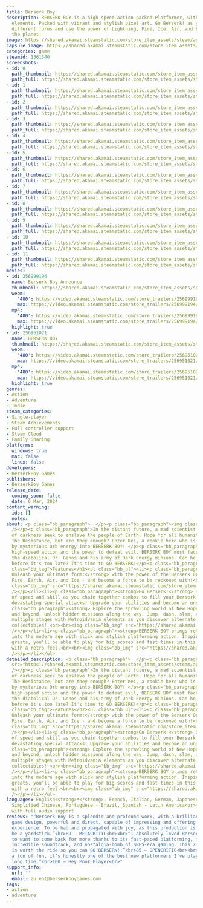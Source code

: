 ```yaml
---
title: Berserk Boy
description: BERSERK BOY is a high speed action packed Platformer, with Metroidvania
  elements. Packed with vibrant and stylish pixel art. Go Berserk! as you change into
  different forms and use the power of Lightning, Fire, Ice, Air, and Earth to save
  the planet!
image: https://shared.akamai.steamstatic.com/store_item_assets/steam/apps/1561340/header.jpg?t=1729262432
capsule_image: https://shared.akamai.steamstatic.com/store_item_assets/steam/apps/1561340/capsule_231x87.jpg?t=1729262432
categories: game
steamid: 1561340
screenshots:
- id: 0
  path_thumbnail: https://shared.akamai.steamstatic.com/store_item_assets/steam/apps/1561340/ss_c6b974720a3260d0b5730a6b515cda4239036eb5.600x338.jpg?t=1729262432
  path_full: https://shared.akamai.steamstatic.com/store_item_assets/steam/apps/1561340/ss_c6b974720a3260d0b5730a6b515cda4239036eb5.1920x1080.jpg?t=1729262432
- id: 1
  path_thumbnail: https://shared.akamai.steamstatic.com/store_item_assets/steam/apps/1561340/ss_06eee5a24182c878d23f01c809f9574fbb309cd8.600x338.jpg?t=1729262432
  path_full: https://shared.akamai.steamstatic.com/store_item_assets/steam/apps/1561340/ss_06eee5a24182c878d23f01c809f9574fbb309cd8.1920x1080.jpg?t=1729262432
- id: 2
  path_thumbnail: https://shared.akamai.steamstatic.com/store_item_assets/steam/apps/1561340/ss_bc426839a2efd995120b6e20a26ed332f9034192.600x338.jpg?t=1729262432
  path_full: https://shared.akamai.steamstatic.com/store_item_assets/steam/apps/1561340/ss_bc426839a2efd995120b6e20a26ed332f9034192.1920x1080.jpg?t=1729262432
- id: 3
  path_thumbnail: https://shared.akamai.steamstatic.com/store_item_assets/steam/apps/1561340/ss_a362d866eb255d1151479705669fc943e22a52db.600x338.jpg?t=1729262432
  path_full: https://shared.akamai.steamstatic.com/store_item_assets/steam/apps/1561340/ss_a362d866eb255d1151479705669fc943e22a52db.1920x1080.jpg?t=1729262432
- id: 4
  path_thumbnail: https://shared.akamai.steamstatic.com/store_item_assets/steam/apps/1561340/ss_3d60833332c741f40ccbb867ab1cd8d2d9428117.600x338.jpg?t=1729262432
  path_full: https://shared.akamai.steamstatic.com/store_item_assets/steam/apps/1561340/ss_3d60833332c741f40ccbb867ab1cd8d2d9428117.1920x1080.jpg?t=1729262432
- id: 5
  path_thumbnail: https://shared.akamai.steamstatic.com/store_item_assets/steam/apps/1561340/ss_b0d95ea782205fd8544441d02a0266b7165325af.600x338.jpg?t=1729262432
  path_full: https://shared.akamai.steamstatic.com/store_item_assets/steam/apps/1561340/ss_b0d95ea782205fd8544441d02a0266b7165325af.1920x1080.jpg?t=1729262432
- id: 6
  path_thumbnail: https://shared.akamai.steamstatic.com/store_item_assets/steam/apps/1561340/ss_464e02d56471cbeb611ad05ac20914489a62e1fb.600x338.jpg?t=1729262432
  path_full: https://shared.akamai.steamstatic.com/store_item_assets/steam/apps/1561340/ss_464e02d56471cbeb611ad05ac20914489a62e1fb.1920x1080.jpg?t=1729262432
- id: 7
  path_thumbnail: https://shared.akamai.steamstatic.com/store_item_assets/steam/apps/1561340/ss_2ac1fd0c8b2edfe3869b5039fbe80d0eadbc1118.600x338.jpg?t=1729262432
  path_full: https://shared.akamai.steamstatic.com/store_item_assets/steam/apps/1561340/ss_2ac1fd0c8b2edfe3869b5039fbe80d0eadbc1118.1920x1080.jpg?t=1729262432
- id: 8
  path_thumbnail: https://shared.akamai.steamstatic.com/store_item_assets/steam/apps/1561340/ss_06882187ea570659f1da7e8f23500254019825de.600x338.jpg?t=1729262432
  path_full: https://shared.akamai.steamstatic.com/store_item_assets/steam/apps/1561340/ss_06882187ea570659f1da7e8f23500254019825de.1920x1080.jpg?t=1729262432
- id: 9
  path_thumbnail: https://shared.akamai.steamstatic.com/store_item_assets/steam/apps/1561340/ss_92011e941b763dfec63641fb53c3c452aa780b26.600x338.jpg?t=1729262432
  path_full: https://shared.akamai.steamstatic.com/store_item_assets/steam/apps/1561340/ss_92011e941b763dfec63641fb53c3c452aa780b26.1920x1080.jpg?t=1729262432
- id: 10
  path_thumbnail: https://shared.akamai.steamstatic.com/store_item_assets/steam/apps/1561340/ss_3417ed7d14e33c9f15f6ef7da89d99ca4044b37d.600x338.jpg?t=1729262432
  path_full: https://shared.akamai.steamstatic.com/store_item_assets/steam/apps/1561340/ss_3417ed7d14e33c9f15f6ef7da89d99ca4044b37d.1920x1080.jpg?t=1729262432
- id: 11
  path_thumbnail: https://shared.akamai.steamstatic.com/store_item_assets/steam/apps/1561340/ss_b02727fb6cc60ceaa001c8c8a983b77b7cc0babf.600x338.jpg?t=1729262432
  path_full: https://shared.akamai.steamstatic.com/store_item_assets/steam/apps/1561340/ss_b02727fb6cc60ceaa001c8c8a983b77b7cc0babf.1920x1080.jpg?t=1729262432
movies:
- id: 256999194
  name: Berserk Boy Announce
  thumbnail: https://shared.akamai.steamstatic.com/store_item_assets/steam/apps/256999194/movie.293x165.jpg?t=1707169595
  webm:
    '480': https://video.akamai.steamstatic.com/store_trailers/256999194/movie480_vp9.webm?t=1707169595
    max: https://video.akamai.steamstatic.com/store_trailers/256999194/movie_max_vp9.webm?t=1707169595
  mp4:
    '480': https://video.akamai.steamstatic.com/store_trailers/256999194/movie480.mp4?t=1707169595
    max: https://video.akamai.steamstatic.com/store_trailers/256999194/movie_max.mp4?t=1707169595
  highlight: true
- id: 256951021
  name: BERSERK BOY
  thumbnail: https://shared.akamai.steamstatic.com/store_item_assets/steam/apps/256951021/movie.293x165.jpg?t=1707169600
  webm:
    '480': https://video.akamai.steamstatic.com/store_trailers/256951021/movie480_vp9.webm?t=1707169600
    max: https://video.akamai.steamstatic.com/store_trailers/256951021/movie_max_vp9.webm?t=1707169600
  mp4:
    '480': https://video.akamai.steamstatic.com/store_trailers/256951021/movie480.mp4?t=1707169600
    max: https://video.akamai.steamstatic.com/store_trailers/256951021/movie_max.mp4?t=1707169600
  highlight: true
genres:
- Action
- Adventure
- Indie
steam_categories:
- Single-player
- Steam Achievements
- Full controller support
- Steam Cloud
- Family Sharing
platforms:
  windows: true
  mac: false
  linux: false
developers:
- BerserkBoy Games
publishers:
- BerserkBoy Games
release_date:
  coming_soon: false
  date: 6 Mar, 2024
content_warning:
  ids: []
  notes:
about: <p class="bb_paragraph">  </p><p class="bb_paragraph"><img class="bb_img" src="https://shared.akamai.steamstatic.com/store_item_assets/steam/apps/1561340/extras/BerserkBoy_SteamGIF04.gif?t=1729262432"
  /></p><p class="bb_paragraph">In the distant future, a mad scientist and his army
  of darkness seek to enslave the people of Earth. Hope for all humanity rests with
  The Resistance, but are they enough? Enter Kei, a rookie hero who is transformed
  by mysterious Orb energy into BERSERK BOY! </p><p class="bb_paragraph"></p><p class="bb_paragraph">With
  high-speed action and the power to defeat evil, BERSERK BOY must face off against
  the diabolical Dr. Genos and his army of Dark Energy minions. Can he save the world
  before it's too late? It's time to GO BERSERK!</p><p class="bb_paragraph"> </p><h2
  class="bb_tag">Features</h2><ul class="bb_ul"><li><p class="bb_paragraph"><strong>
  Unleash your ultimate form:</strong> with the power of the Berserk Orbs - Lightning,
  Fire, Earth, Air, and Ice - and become a force to be reckoned with!<br><br><img
  class="bb_img" src="https://shared.akamai.steamstatic.com/store_item_assets/steam/apps/1561340/extras/BerserkBoy_SteamGIF01.gif?t=1729262432"
  /></p></li><li><p class="bb_paragraph"><strong>Go Berserk!</strong> Become a master
  of speed and skill as you chain together combos to fill your Berserk Meter and unleash
  devastating special attacks! Upgrade your abilities and become an unstoppable force!<br></p></li><li><p
  class="bb_paragraph"><strong> Explore the sprawling world of New Hope City!</strong>
  and beyond, unlock hidden missions along the way. Jump, dash, slam, and slide through
  multiple stages with Metroidvania elements as you discover alternate paths and hidden
  collectibles! <br><br><img class="bb_img" src="https://shared.akamai.steamstatic.com/store_item_assets/steam/apps/1561340/extras/BerserkBoy_SteamGIF05.gif?t=1729262432"
  /></p></li><li><p class="bb_paragraph"><strong>BERSERK BOY brings retro gaming:</strong>
  into the modern age with slick and stylish platforming action. Inspired by the genre
  greats, you'll be able to play for big scores and fast times in this modern adventure
  with a retro feel.<br><br><img class="bb_img" src="https://shared.akamai.steamstatic.com/store_item_assets/steam/apps/1561340/extras/BerserkBoy_SteamGIF06.gif?t=1729262432"
  /></p></li></ul>
detailed_description: <p class="bb_paragraph">  </p><p class="bb_paragraph"><img class="bb_img"
  src="https://shared.akamai.steamstatic.com/store_item_assets/steam/apps/1561340/extras/BerserkBoy_SteamGIF04.gif?t=1729262432"
  /></p><p class="bb_paragraph">In the distant future, a mad scientist and his army
  of darkness seek to enslave the people of Earth. Hope for all humanity rests with
  The Resistance, but are they enough? Enter Kei, a rookie hero who is transformed
  by mysterious Orb energy into BERSERK BOY! </p><p class="bb_paragraph"></p><p class="bb_paragraph">With
  high-speed action and the power to defeat evil, BERSERK BOY must face off against
  the diabolical Dr. Genos and his army of Dark Energy minions. Can he save the world
  before it's too late? It's time to GO BERSERK!</p><p class="bb_paragraph"> </p><h2
  class="bb_tag">Features</h2><ul class="bb_ul"><li><p class="bb_paragraph"><strong>
  Unleash your ultimate form:</strong> with the power of the Berserk Orbs - Lightning,
  Fire, Earth, Air, and Ice - and become a force to be reckoned with!<br><br><img
  class="bb_img" src="https://shared.akamai.steamstatic.com/store_item_assets/steam/apps/1561340/extras/BerserkBoy_SteamGIF01.gif?t=1729262432"
  /></p></li><li><p class="bb_paragraph"><strong>Go Berserk!</strong> Become a master
  of speed and skill as you chain together combos to fill your Berserk Meter and unleash
  devastating special attacks! Upgrade your abilities and become an unstoppable force!<br></p></li><li><p
  class="bb_paragraph"><strong> Explore the sprawling world of New Hope City!</strong>
  and beyond, unlock hidden missions along the way. Jump, dash, slam, and slide through
  multiple stages with Metroidvania elements as you discover alternate paths and hidden
  collectibles! <br><br><img class="bb_img" src="https://shared.akamai.steamstatic.com/store_item_assets/steam/apps/1561340/extras/BerserkBoy_SteamGIF05.gif?t=1729262432"
  /></p></li><li><p class="bb_paragraph"><strong>BERSERK BOY brings retro gaming:</strong>
  into the modern age with slick and stylish platforming action. Inspired by the genre
  greats, you'll be able to play for big scores and fast times in this modern adventure
  with a retro feel.<br><br><img class="bb_img" src="https://shared.akamai.steamstatic.com/store_item_assets/steam/apps/1561340/extras/BerserkBoy_SteamGIF06.gif?t=1729262432"
  /></p></li></ul>
languages: English<strong>*</strong>, French, Italian, German, Japanese, Korean, Russian,
  Simplified Chinese, Portuguese - Brazil, Spanish - Latin America<br><strong>*</strong>languages
  with full audio support
reviews: "“Berserk Boy is a splendid and profound work, with a brilliant and lively
  game design, powerful and direct, capable of impressing and offering an engaging
  experience. To be had and propagated with joy, as this production is destined to
  be a yardstick.”<br>89 – METACRITIC<br><br>“I absolutely loved Berserk Boy – enough
  to want to come back for more thanks to its fast-paced platforming, fluid combat,
  incredible soundtrack, and nostalgia-bomb of SNES-era gaming. This 2D action-platformer
  is worth the ride so you can GO BERSERK!!”<br>85 – OPENCRITIC<br><br>“Berserk Boy
  a ton of fun, it’s honestly one of the best new platformers I’ve played in a very
  long time.”<br>100 – Hey Poor Player<br>"
support_info:
  url: ''
  email: zu_eht@berserkboygames.com
tags:
- action
- adventure
---
```


